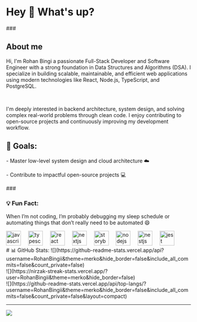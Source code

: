 <h1 align="left">Hey 👋 What's up?</h1>
###
<h2 align="left">About me</h2>

<p align="left">Hi, I'm Rohan Bingi a passionate Full-Stack Developer and Software Engineer with a strong foundation in Data Structures and Algorithms (DSA). I specialize in building scalable, maintainable, and efficient web applications using modern technologies like React, Node.js, TypeScript, and PostgreSQL.</p>
<br>
<p align="left">I'm deeply interested in backend architecture, system design, and solving complex real-world problems through clean code. I enjoy contributing to open-source projects and continuously improving my development workflow.</p>

###
<h2>🎯 Goals:</h2>
<p>- Master low-level system design and cloud architecture ☁️</p>
<p>- Contribute to impactful open-source projects 💻</p>
### 
<h3>💡 Fun Fact:</h3>
<p>When I’m not coding, I’m probably debugging my sleep schedule or automating things that don’t really need to be automated 😄</p>

<div align="left">
  <img src="https://cdn.jsdelivr.net/gh/devicons/devicon/icons/javascript/javascript-original.svg" height="40" alt="javascript logo"  />
  <img width="12" />
  <img src="https://cdn.jsdelivr.net/gh/devicons/devicon/icons/typescript/typescript-original.svg" height="40" alt="typescript logo"  />
  <img width="12" />
  <img src="https://cdn.jsdelivr.net/gh/devicons/devicon/icons/react/react-original.svg" height="40" alt="react logo"  />
  <img width="12" />
  <img src="https://cdn.jsdelivr.net/gh/devicons/devicon/icons/nextjs/nextjs-original.svg" height="40" alt="nextjs logo"  />
  <img width="12" />
  <img src="https://cdn.jsdelivr.net/gh/devicons/devicon/icons/storybook/storybook-original.svg" height="40" alt="storybook logo"  />
  <img width="12" />
  <img src="https://cdn.jsdelivr.net/gh/devicons/devicon/icons/nodejs/nodejs-original.svg" height="40" alt="nodejs logo"  />
  <img width="12" />
  <img src="https://cdn.jsdelivr.net/gh/devicons/devicon/icons/nestjs/nestjs-original.svg" height="40" alt="nestjs logo"  />
  <img width="12" />
  <img src="https://cdn.jsdelivr.net/gh/devicons/devicon/icons/jest/jest-plain.svg" height="40" alt="jest logo"  />
</div>
# 📊 GitHub Stats:
![](https://github-readme-stats.vercel.app/api?username=RohanBingii&theme=merko&hide_border=false&include_all_commits=false&count_private=false)<br/>
![](https://nirzak-streak-stats.vercel.app/?user=RohanBingii&theme=merko&hide_border=false)<br/>
![](https://github-readme-stats.vercel.app/api/top-langs/?username=RohanBingii&theme=merko&hide_border=false&include_all_commits=false&count_private=false&layout=compact)

---
[![](https://visitcount.itsvg.in/api?id=RohanBingii&icon=0&color=0)](https://visitcount.itsvg.in)

<!-- Proudly created with GPRM ( https://gprm.itsvg.in ) -->

###
